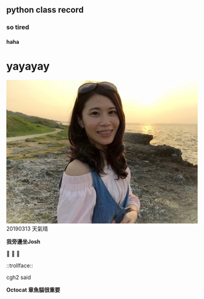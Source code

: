## python class record

### so tired

#### haha

# yayayay

![hey](14753954_1512743542075573_7893702453326808026_o.jpg)
20190313 天氣晴

**我旁邊坐Josh**


🗿
:shit:
:poop:

::trollface::

cgh2 said

**Octocat 章魚貓很重要**
